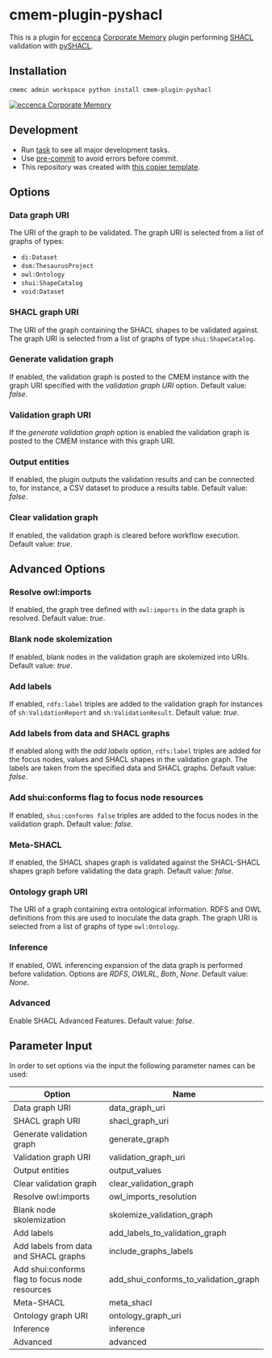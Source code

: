 # cmem-plugin-pyshacl

This is a plugin for [eccenca](https://eccenca.com) [Corporate Memory](https://documentation.eccenca.com) plugin performing [SHACL](https://www.w3.org/TR/shacl/) validation with [pySHACL](https://github.com/RDFLib/pySHACL).

## Installation

```
cmemc admin workspace python install cmem-plugin-pyshacl
```

[![eccenca Corporate Memory](https://img.shields.io/badge/eccenca-Corporate%20Memory-orange)](https://documentation.eccenca.com)

## Development

- Run [task](https://taskfile.dev/) to see all major development tasks.
- Use [pre-commit](https://pre-commit.com/) to avoid errors before commit.
- This repository was created with [this copier template](https://github.com/eccenca/cmem-plugin-template).

## Options

### Data graph URI

The URI of the graph to be validated. The graph URI is selected from a list of graphs of types:
- `di:Dataset`
- `dsm:ThesaurusProject`
- `owl:Ontology`
- `shui:ShapeCatalog`
- `void:Dataset`

### SHACL graph URI

The URI of the graph containing the SHACL shapes to be validated against. The graph URI is selected from a list of graphs of type `shui:ShapeCatalog`.

### Generate validation graph

If enabled, the validation graph is posted to the CMEM instance with the graph URI specified with the *validation graph URI* option. Default value: *false*.

### Validation graph URI

If the *generate validation graph* option is enabled the validation graph is posted to the CMEM instance with this graph URI.

### Output entities

If enabled, the plugin outputs the validation results and can be connected to, for instance, a CSV dataset to produce a results table. Default value: *false*.

### Clear validation graph

If enabled, the validation graph is cleared before workflow execution. Default value: *true*.

## Advanced Options

### Resolve owl:imports

If enabled, the graph tree defined with `owl:imports` in the data graph is resolved. Default value: *true*.

### Blank node skolemization

If enabled, blank nodes in the validation graph are skolemized into URIs. Default value: *true*.

### Add labels

If enabled, `rdfs:label` triples are added to the validation graph for instances of `sh:ValidationReport` and `sh:ValidationResult`. Default value: *true*.

### Add labels from data and SHACL graphs

If enabled along with the *add labels* option, `rdfs:label` triples are added for the focus nodes, values and SHACL shapes in the validation graph. The labels are taken from the specified data and SHACL graphs. Default value: *false*.

### Add shui:conforms flag to focus node resources

If enabled, `shui:conforms false` triples are added to the focus nodes in the validation graph. Default value: *false*.

### Meta-SHACL

If enabled, the SHACL shapes graph is validated against the SHACL-SHACL shapes graph before validating the data graph. Default value: *false*.

### Ontology graph URI

The URI of a graph containing extra ontological information. RDFS and OWL definitions from this are used to inoculate the data graph. The graph URI is selected from a list of graphs of type `owl:Ontology`.

### Inference

If enabled, OWL inferencing expansion of the data graph is performed before validation. Options are *RDFS*, *OWLRL*, *Both*, *None*. Default value: *None*.

### Advanced

Enable SHACL Advanced Features. Default value: *false*.


## Parameter Input

In order to set options via the input the following parameter names can be used:

| Option                                         | Name                                  |
|------------------------------------------------|---------------------------------------|
| Data graph URI                                 | data_graph_uri                        |
| SHACL graph URI                                | shacl_graph_uri                       |
| Generate validation graph                      | generate_graph                        |
| Validation graph URI                           | validation_graph_uri                  |
| Output entities                                | output_values                         |
| Clear validation graph                         | clear_validation_graph                |
| Resolve owl:imports                            | owl_imports_resolution                |
| Blank node skolemization                       | skolemize_validation_graph            |
| Add labels                                     | add_labels_to_validation_graph        |
| Add labels from data and SHACL graphs          | include_graphs_labels                 |
| Add shui:conforms flag to focus node resources | add_shui_conforms_to_validation_graph | 
| Meta-SHACL                                     | meta_shacl                            |
| Ontology graph URI                             | ontology_graph_uri                    |
| Inference                                      | inference                             |
| Advanced                                       | advanced                              |
